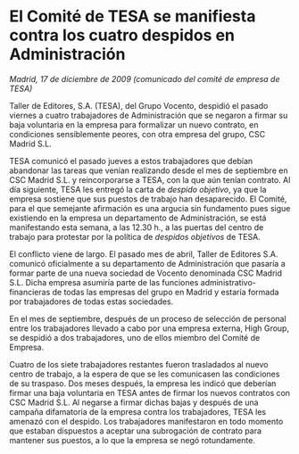 # El Comité de TESA se manifiesta contra los cuatro despidos en Administración

*Madrid, 17 de diciembre de 2009 (comunicado del comité de empresa de TESA)*

Taller de Editores, S.A. (TESA), del Grupo Vocento, despidió el pasado viernes a cuatro trabajadores de Administración que se negaron a firmar su baja voluntaria en la empresa para formalizar un nuevo contrato, en condiciones sensiblemente peores, con otra empresa del grupo, CSC Madrid S.L.

TESA comunicó el pasado jueves a estos trabajadores que debían abandonar las tareas que venían realizando desde el mes de septiembre en CSC Madrid S.L. y reincorporarse a TESA, con la que aún tenían contrato. Al día siguiente, TESA les entregó la carta de *despido objetivo*, ya que la empresa sostiene que sus puestos de trabajo han desaparecido. El Comité, para el que semejante afirmación es una argucia sin fundamento pues sigue existiendo en la empresa un departamento de Administración, se está manifestando esta semana, a las 12.30 h., a las puertas del centro de trabajo para protestar por la política de *despidos objetivos* de TESA.

El conflicto viene de largo. El pasado mes de abril, Taller de Editores S.A. comunicó oficialmente a su departamento de Administración que pasaría a formar parte de una nueva sociedad de Vocento denominada CSC Madrid S.L. Dicha empresa asumiría parte de las funciones administrativo-financieras de todas las empresas del grupo en Madrid y estaría formada por trabajadores de todas estas sociedades.

En el mes de septiembre, después de un proceso de selección de personal entre los trabajadores llevado a cabo por una empresa externa, High Group, se despidió a dos trabajadores, uno de ellos miembro del Comité de Empresa.

Cuatro de los siete trabajadores restantes fueron trasladados al nuevo centro de trabajo, a la espera de que se les comunicasen las condiciones de su traspaso. Dos meses después, la empresa les indicó que deberían firmar una baja voluntaria en TESA antes de firmar los nuevos contratos con CSC Madrid S.L. Al negarse a firmar dichas bajas y después de una campaña difamatoria de la empresa contra los trabajadores, TESA les amenazó con el despido. Los trabajadores manifestaron en todo momento que estaban dispuestos a aceptar una subrogación de contrato para mantener sus puestos, a lo que la empresa se negó rotundamente.
